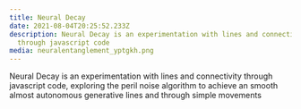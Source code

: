 ```yaml
---
title: Neural Decay
date: 2021-08-04T20:25:52.233Z
description: Neural Decay is an experimentation with lines and connectivity
  through javascript code
media: neuralentanglement_yptgkh.png
---
```

Neural Decay is an experimentation with lines and connectivity through javascript code, exploring the peril noise algorithm to achieve an smooth almost autonomous generative lines and through simple movements